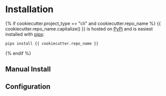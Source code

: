 # Installation
{% if cookiecutter.project_type == "cli" and cookiecutter.repo_name %}
{{ cookiecutter.repo_name.capitalize() }} is hosted on [PyPi](https://pypi.org) and is easiest installed with [pipx](https://pypa.github.io/pipx/):

```sh
pipx install {{ cookiecutter.repo_name }}
```
{% endif %}
## Manual Install


## Configuration

